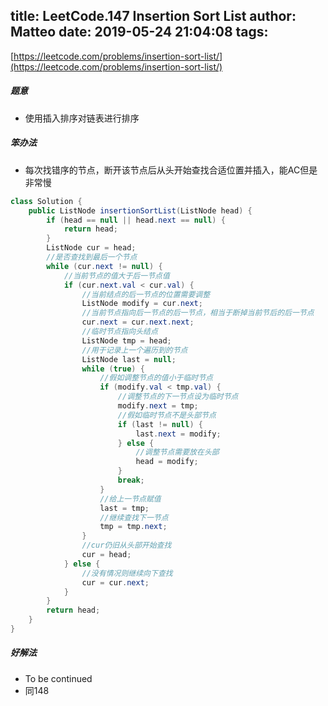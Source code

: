 title: LeetCode.147 Insertion Sort List
author: Matteo
date: 2019-05-24 21:04:08
tags:
---
[https://leetcode.com/problems/insertion-sort-list/](https://leetcode.com/problems/insertion-sort-list/)

##### 题意
* 使用插入排序对链表进行排序
##### 笨办法
* 每次找错序的节点，断开该节点后从头开始查找合适位置并插入，能AC但是非常慢
```java
class Solution {
    public ListNode insertionSortList(ListNode head) {
        if (head == null || head.next == null) {
            return head;
        }
        ListNode cur = head;
        //是否查找到最后一个节点
        while (cur.next != null) {
            //当前节点的值大于后一节点值
            if (cur.next.val < cur.val) {
                //当前结点的后一节点的位置需要调整
                ListNode modify = cur.next;
                //当前节点指向后一节点的后一节点，相当于断掉当前节后的后一节点
                cur.next = cur.next.next;
                //临时节点指向头结点
                ListNode tmp = head;
                //用于记录上一个遍历到的节点
                ListNode last = null;
                while (true) {
                    //假如调整节点的值小于临时节点
                    if (modify.val < tmp.val) {
                        //调整节点的下一节点设为临时节点
                        modify.next = tmp;
                        //假如临时节点不是头部节点
                        if (last != null) {
                            last.next = modify;
                        } else {
                            //调整节点需要放在头部
                            head = modify;
                        }
                        break;
                    }
                    //给上一节点赋值
                    last = tmp;
                    //继续查找下一节点
                    tmp = tmp.next;
                }
                //cur仍旧从头部开始查找
                cur = head;
            } else {
                //没有情况则继续向下查找
                cur = cur.next;
            }
        }
        return head;
    }
}
```
##### 好解法
* To be continued
* 同148